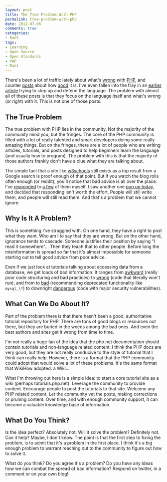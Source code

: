 ```yaml
---
layout: post
title: The True Problem With PHP
permalink: true-problem-with-php
date: 2012-07-06
comments: true
categories:
- Rant
tags:
- Learning
- Open Source
- Open Standards
- PHP
- Rant
---
```


There's been a lot of traffic lately about what's [wrong](http://me.veekun.com/blog/2012/04/09/php-a-fractal-of-bad-design/) with [PHP](http://www.codinghorror.com/blog/2012/06/the-php-singularity.html), and counter [posts](http://ilikekillnerds.com/2012/05/php-sucks-so-what/) about how [good](http://fabien.potencier.org/article/64/php-is-much-better-than-you-think) it is. I've even fallen into the fray in an [earlier article](http://blog.ircmaxell.com/2012/04/php-sucks-but-i-like-it.html) trying to step up and defend the language. The problem with almost all of these posts is that they focus on the language itself and what's wrong (or right) with it. This is not one of those posts.
<!--more-->
## The True Problem

The true problem with PHP lies in the community. Not the majority of the community mind you, but the fringes. The core of the PHP community is filled with a lot of really talented and smart developers doing some really amazing things. But on the fringes, there are a lot of people who are writing articles, tutorials, and posts designed to help beginners learn the language (and usually how to program). The problem with this is that the majority of those authors frankly don't have a clue what they are talking about. 

The simple fact that a site like [w3schools](http://w3fools.com/) still exists as a top result from a Google search is proof enough of that point. But if you watch the blog rolls often enough (or reddit), you'll notice that bad advice is all over the place. I've [responded](http://blog.ircmaxell.com/2011/06/in-response-to-building-secured-web.html) to [a few](http://blog.ircmaxell.com/2011/08/security-review-creating-secure-php.html) of them myself. I saw another one [pop up today](http://www.developerdrive.com/2012/07/5-php-security-measures/), and decided that responding isn't worth the effort. People will still write them, and people will still read them. And that's a problem that we cannot ignore.

## Why Is It A Problem?

This is something I've struggled with. On one hand, they have a right to post what they want. Who am I to say that they are wrong. But on the other hand, ignorance tends to cascade. Someone justifies their position by saying "I read it somewhere"... Then they teach that to other people. Before long the misinformation is spread so far that it's almost impossible for someone starting out to tell good advice from poor advice.

Even if we just look at tutorials talking about accessing data from a database, we get loads of bad information. It ranges from [awkward](http://www.developerdrive.com/2012/06/create-your-own-crud-app-with-php-mysql-part-2/) (really poor code structuring and bad practices) to [wrong](http://www.siteground.com/tutorials/php-mysql/display_table_data.htm) (code that literally won't run), and from to [bad](http://www.tutorialspoint.com/php/mysql_select_php.htm) (recommending deprecated functionality like `mysql_\*`) to downright [dangerous](http://www.w3schools.com/php/php_mysql_insert.asp) (code with major security vulnerabilities).

## What Can We Do About It?

Part of the problem there is that there hasn't been a good, authoritative tutorial repository for PHP. There are tons of good blogs or resources out there, but they are buried in the weeds among the bad ones. And even the best authors and sites get it wrong from time to time.

I'm not really a huge fan of the idea that the php.net documentation should contain tutorials and non-language related content. I think the PHP docs are very good, but they are not really conducive to the style of tutorial that I think can really help. However, there is a format that the PHP community could adopt that would solve a lot of these problems. It's the same format that WikiHow adopted: a Wiki...

What I'm throwing out here is a simple idea: to start a core tutorial site as a wiki (perhaps tutorials.php.net). Leverage the community to provide content. Encourage people to post the tutorials to that site. Welcome any PHP related content. Let the community vet the posts, making corrections or pruning content. Over time, and with enough community support, it can become a valuable knowledge base of information.

## What Do You Think?


Is the idea perfect? Absolutely not. Will it solve the problem? Definitely not. Can it help? Maybe, I don't know. The point is that the first step to fixing the problem, is to admit that it's a problem in the first place. I think it's a big enough problem to warrant reaching out to the community to figure out how to solve it.


What do you think? Do you agree it's a problem? Do you have any ideas how we can combat the spread of bad information? Respond on twitter, in a comment or on your own blog!